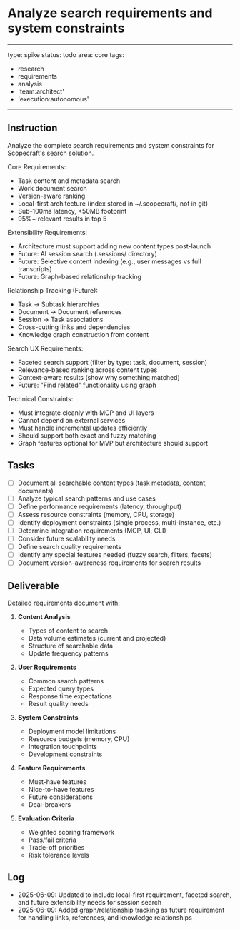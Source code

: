 # Analyze search requirements and system constraints

---
type: spike
status: todo
area: core
tags:
  - research
  - requirements
  - analysis
  - 'team:architect'
  - 'execution:autonomous'
---


## Instruction
Analyze the complete search requirements and system constraints for Scopecraft's search solution.

Core Requirements:
- Task content and metadata search
- Work document search
- Version-aware ranking
- Local-first architecture (index stored in ~/.scopecraft/, not in git)
- Sub-100ms latency, <50MB footprint
- 95%+ relevant results in top 5

Extensibility Requirements:
- Architecture must support adding new content types post-launch
- Future: AI session search (.sessions/ directory)
- Future: Selective content indexing (e.g., user messages vs full transcripts)
- Future: Graph-based relationship tracking

Relationship Tracking (Future):
- Task → Subtask hierarchies
- Document → Document references
- Session → Task associations
- Cross-cutting links and dependencies
- Knowledge graph construction from content

Search UX Requirements:
- Faceted search support (filter by type: task, document, session)
- Relevance-based ranking across content types
- Context-aware results (show why something matched)
- Future: "Find related" functionality using graph

Technical Constraints:
- Must integrate cleanly with MCP and UI layers
- Cannot depend on external services
- Must handle incremental updates efficiently
- Should support both exact and fuzzy matching
- Graph features optional for MVP but architecture should support

## Tasks
- [ ] Document all searchable content types (task metadata, content, documents)
- [ ] Analyze typical search patterns and use cases
- [ ] Define performance requirements (latency, throughput)
- [ ] Assess resource constraints (memory, CPU, storage)
- [ ] Identify deployment constraints (single process, multi-instance, etc.)
- [ ] Determine integration requirements (MCP, UI, CLI)
- [ ] Consider future scalability needs
- [ ] Define search quality requirements
- [ ] Identify any special features needed (fuzzy search, filters, facets)
- [ ] Document version-awareness requirements for search results

## Deliverable
Detailed requirements document with:

1. **Content Analysis**
   - Types of content to search
   - Data volume estimates (current and projected)
   - Structure of searchable data
   - Update frequency patterns

2. **User Requirements**
   - Common search patterns
   - Expected query types
   - Response time expectations
   - Result quality needs

3. **System Constraints**
   - Deployment model limitations
   - Resource budgets (memory, CPU)
   - Integration touchpoints
   - Development constraints

4. **Feature Requirements**
   - Must-have features
   - Nice-to-have features
   - Future considerations
   - Deal-breakers

5. **Evaluation Criteria**
   - Weighted scoring framework
   - Pass/fail criteria
   - Trade-off priorities
   - Risk tolerance levels

## Log
- 2025-06-09: Updated to include local-first requirement, faceted search, and future extensibility needs for session search
- 2025-06-09: Added graph/relationship tracking as future requirement for handling links, references, and knowledge relationships

